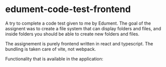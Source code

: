 # edument-code-test-frontend



A try to complete a code test given to me by Edument. The goal of the assignent was to create a file system that can display folders and files, and inside folders you should be able to create new folders and files.

The assignement is purely frontend written in react and typescript. The bundling is taken care of vite, not webpack.

Functionality that is available  in the application:
